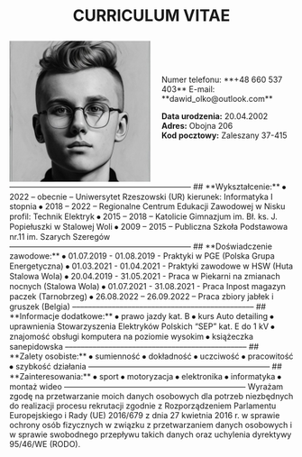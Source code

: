 # <p align="center">**CURRICULUM VITAE**</p>

<div style="display: flex; align-items: center;">
  <img src="Portret.jpg" alt="Dawid Olko" width="250">
  <div style="margin-left: 20px;">
Numer telefonu: **+48 660 537 403**  
E-mail: **dawid_olko@outlook.com**

**Data urodzenia:** 20.04.2002  
**Adres:** Obojna 206  
**Kod pocztowy:** Zaleszany 37-415
  </div>
</div>
––––––––––––––––––––––––––––––––––––––––––––––
## **Wykształcenie:**
⦁ 2022 – obecnie – Uniwersytet Rzeszowski (UR) kierunek: Informatyka I stopnia
⦁ 2018 – 2022 – Regionalne Centrum Edukacji Zawodowej w Nisku profil: Technik Elektryk
⦁ 2015 – 2018 – Katolicie Gimnazjum im. Bł. ks. J. Popiełuszki w Stalowej Woli
⦁ 2009 – 2015 – Publiczna Szkoła Podstawowa nr.11 im. Szarych Szeregów
––––––––––––––––––––––––––––––––––––––––––––––
## **Doświadczenie zawodowe:**
⦁ 01.07.2019 - 01.08.2019   - Praktyki w PGE (Polska Grupa Energetyczna)
⦁ 01.03.2021 - 01.04.2021   - Praktyki zawodowe w HSW (Huta Stalowa Wola)
⦁ 20.04.2019 - 31.05.2021   - Praca w Piekarni na zmianach nocnych (Stalowa Wola)
⦁ 01.07.2021 - 31.08.2021   -  Praca Inpost magazyn paczek (Tarnobrzeg)
⦁ 26.08.2022 – 26.09.2022 – Praca zbiory jabłek i gruszek (Belgia)
––––––––––––––––––––––––––––––––––––––––––––––
## **Informacje dodatkowe:**
⦁ prawo jazdy kat. B
⦁ kurs Auto detailing 
⦁ uprawnienia Stowarzyszenia Elektryków Polskich “SEP” kat. E do 1 kV 
⦁ znajomość obsługi komputera na poziomie wysokim
⦁ książeczka sanepidowska 
––––––––––––––––––––––––––––––––––––––––––––––
## **Zalety osobiste:**
⦁ sumienność 
⦁ dokładność 
⦁ uczciwość  
⦁ pracowitość 
⦁ szybkość działania
––––––––––––––––––––––––––––––––––––––––––––––
## **Zainteresowania:**
⦁ sport
⦁ motoryzacja 
⦁ elektronika
⦁ informatyka 
⦁ montaż wideo
––––––––––––––––––––––––––––––––––––––––––––––
Wyrażam zgodę na przetwarzanie moich danych osobowych dla potrzeb niezbędnych do realizacji procesu rekrutacji zgodnie z Rozporządzeniem Parlamentu Europejskiego i Rady (UE) 2016/679 z dnia 27 kwietnia 2016 r. w sprawie ochrony osób fizycznych w związku z przetwarzaniem danych osobowych i w sprawie swobodnego przepływu takich danych oraz uchylenia dyrektywy 95/46/WE (RODO).
